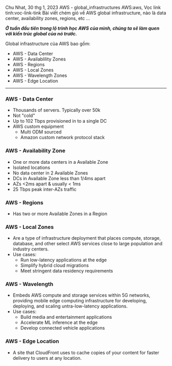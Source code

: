 Chu Nhat, 30 thg 1, 2023
AWS - global_infrastructures
AWS:aws, Vọc link tinh:voc-link-tink
Bài viết chém gió về AWS global infrastructure, nào là data center, availability zones, regions, etc ...


***Ở tuần đầu tiên trong lộ trình học AWS của mình, chúng ta sẽ làm quen với kiến trúc global của nó trước.***

Global infrastructure của AWS bao gồm:
- AWS - Data Center
- AWS - Availablility Zones
- AWS - Regions
- AWS - Local Zones
- AWS - Wavelength Zones
- AWS - Edge Location

---

### AWS - Data Center

- Thousands of servers. Typically over 50k
- Not "cold"
- Up to 102 Tbps provisioned in to a single DC
- AWS custom equipment
	- Multi ODM sourced
	- Amazon custom network protocol stack


### AWS - Availability Zone

- One or more data centers in a Available Zone
- Isolated locations
- No data center in 2 Available Zones
- DCs in Available Zone less than 1/4ms apart
- AZs <2ms apart & usually < 1ms
- 25 Tbps peak inter-AZs traffic


### AWS - Regions

- Has two or more Available Zones in a Region


### AWS - Local Zones

- Are a type of infrastructure deployment that places compute, storage, database, and other select AWS services close to large population and industry centers.
- Use cases:
	- Run low-latency applications at the edge
	- Simplify hybrid cloud migrations
	- Meet stringent data residency requirements


### AWS - Wavelength

- Embeds AWS compute and storage services within 5G networks, providing mobile edge computing infrastructure for developing, deploying, and scaling untra-low-latency applications.
- Use cases:
	- Build media and entertainment applications
	- Accelerate ML inference at the edge
	- Develop connected vehicle applications


### AWS - Edge Location

- A site that CloudFront uses to cache copies of your content for faster delivery to users at any location.
